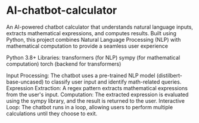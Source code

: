 # AI-chatbot-calculator
An AI-powered chatbot calculator that understands natural language inputs, extracts mathematical expressions, and computes results. Built using Python, this project combines Natural Language Processing (NLP) with mathematical computation to provide a seamless user experience

Python 3.8+
Libraries:
transformers (for NLP)
sympy (for mathematical computation)
torch (backend for transformers)

Input Processing: The chatbot uses a pre-trained NLP model (distilbert-base-uncased) to classify user input and identify math-related queries.
Expression Extraction: A regex pattern extracts mathematical expressions from the user's input.
Computation: The extracted expression is evaluated using the sympy library, and the result is returned to the user.
Interactive Loop: The chatbot runs in a loop, allowing users to perform multiple calculations until they choose to exit.
